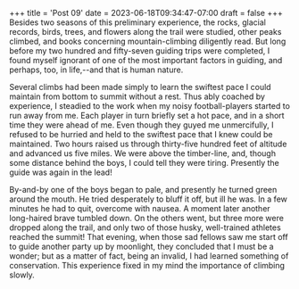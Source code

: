 +++
title = 'Post 09'
date = 2023-06-18T09:34:47-07:00
draft = false
+++
Besides two seasons of this preliminary experience, the rocks, glacial records, birds, trees, and flowers along the trail were studied, other peaks climbed, and books concerning mountain-climbing diligently read. But long before my two hundred and fifty-seven guiding trips were completed, I found myself ignorant of one of the most important factors in guiding, and perhaps, too, in life,--and that is human nature.

Several climbs had been made simply to learn the swiftest pace I could maintain from bottom to summit without a rest. Thus ably coached by experience, I steadied to the work when my noisy football-players started to run away from me. Each player in turn briefly set a hot pace, and in a short time they were ahead of me. Even though they guyed me unmercifully, I refused to be hurried and held to the swiftest pace that I knew could be maintained. Two hours raised us through thirty-five hundred feet of altitude and advanced us five miles. We were above the timber-line, and, though some distance behind the boys, I could tell they were tiring. Presently the guide was again in the lead!

By-and-by one of the boys began to pale, and presently he turned green around the mouth. He tried desperately to bluff it off, but ill he was. In a few minutes he had to quit, overcome with nausea. A moment later another long-haired brave tumbled down. On the others went, but three more were dropped along the trail, and only two of those husky, well-trained athletes reached the summit! That evening, when those sad fellows saw me start off to guide another party up by moonlight, they concluded that I must be a wonder; but as a matter of fact, being an invalid, I had learned something of conservation. This experience fixed in my mind the importance of climbing slowly.
